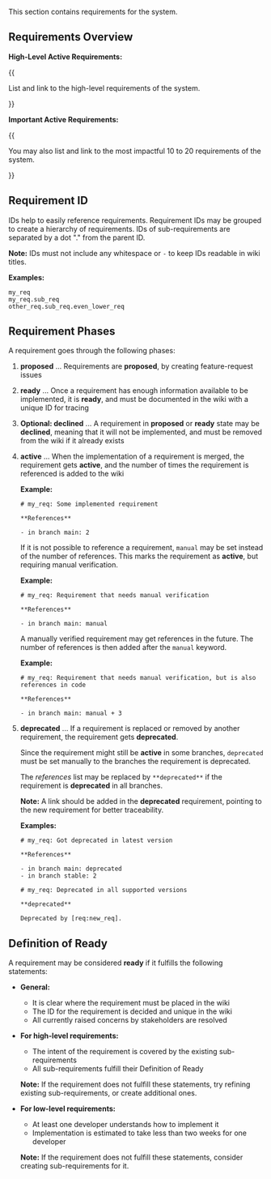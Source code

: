 This section contains requirements for the system.

## Requirements Overview

**High-Level Active Requirements:**

{{
  
List and link to the high-level requirements of the system.

}}

**Important Active Requirements:**

{{
  
You may also list and link to the most impactful 10 to 20 requirements of the system.

}}

## Requirement ID

IDs help to easily reference requirements.
Requirement IDs may be grouped to create a hierarchy of requirements.
IDs of sub-requirements are separated by a dot "." from the parent ID.

**Note:** IDs must not include any whitespace or `-` to keep IDs readable in wiki titles.

**Examples:**

```
my_req
my_req.sub_req
other_req.sub_req.even_lower_req
```

## Requirement Phases

A requirement goes through the following phases:

1. **proposed** ... Requirements are **proposed**, by creating feature-request issues
2. **ready** ... Once a requirement has enough information available to be implemented, it is **ready**, and must be documented in the wiki with a unique ID for tracing
3. **Optional: declined** ... A requirement in **proposed** or **ready** state may be **declined**, meaning that it will not be implemented, and must be removed from the wiki if it already exists
4. **active** ... When the implementation of a requirement is merged, the requirement gets **active**, and the number of times the requirement is referenced is added to the wiki

   **Example:**

   ```
   # my_req: Some implemented requirement
   
   **References**

   - in branch main: 2
   ```

   If it is not possible to reference a requirement, `manual` may be set instead of the number of references.
   This marks the requirement as **active**, but requiring manual verification.

   **Example:**

   ```
   # my_req: Requirement that needs manual verification
   
   **References**

   - in branch main: manual
   ```

   A manually verified requirement may get references in the future.
   The number of references is then added after the `manual` keyword.

   **Example:**

   ```
   # my_req: Requirement that needs manual verification, but is also references in code
   
   **References**

   - in branch main: manual + 3
   ```

5. **deprecated** ... If a requirement is replaced or removed by another requirement, the requirement gets **deprecated**.

   Since the requirement might still be **active** in some branches, `deprecated` must be set manually to the branches
   the requirement is deprecated.

   The *references* list may be replaced by `**deprecated**` if the requirement is **deprecated** in all branches. 

   **Note:** A link should be added in the **deprecated** requirement, pointing to the new requirement for better traceability.

   **Examples:**

   ```
   # my_req: Got deprecated in latest version

   **References**

   - in branch main: deprecated
   - in branch stable: 2
   ```

   ```
   # my_req: Deprecated in all supported versions

   **deprecated**

   Deprecated by [req:new_req].
   ```

## Definition of Ready

A requirement may be considered **ready** if it fulfills the following statements:

- **General:**

  - It is clear where the requirement must be placed in the wiki
  - The ID for the requirement is decided and unique in the wiki
  - All currently raised concerns by stakeholders are resolved

- **For high-level requirements:**

  - The intent of the requirement is covered by the existing sub-requirements 
  - All sub-requirements fulfill their Definition of Ready

  **Note:** If the requirement does not fulfill these statements, try refining existing sub-requirements, or create additional ones.

- **For low-level requirements:**

  - At least one developer understands how to implement it
  - Implementation is estimated to take less than two weeks for one developer

  **Note:** If the requirement does not fulfill these statements, consider creating sub-requirements for it. 
